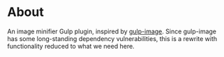 # About

An image minifier Gulp plugin, inspired by [gulp-image](https://www.npmjs.com/package/gulp-image). Since gulp-image has some long-standing dependency vulnerabilities, this is a rewrite with functionality reduced to what we need here.
